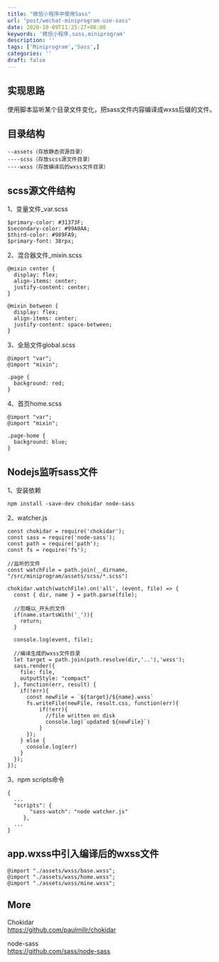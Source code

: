 ```yaml
---
title: "微信小程序中使用Sass"
url: "post/wechat-miniprogram-use-sass"
date: 2020-10-09T11:25:27+08:00
keywords: '微信小程序,sass,miniprogram'
description: ''
tags: ['Miniprogram','Sass',]
categories: ''
draft: false
---
```


## 实现思路

使用脚本监听某个目录文件变化，把sass文件内容编译成wxss后缀的文件。

## 目录结构
```
--assets（存放静态资源目录）  
----scss（存放scss源文件目录）  
----wxss（存放编译后的wxss文件目录）  
```

## scss源文件结构

1、变量文件_var.scss
```
$primary-color: #31373F;
$secondary-color: #99A0AA;
$third-color: #989FA9;
$primary-font: 38rpx;
```

2、混合器文件_mixin.scss
```
@mixin center {
  display: flex;
  align-items: center;
  justify-content: center;
}

@mixin between {
  display: flex;
  align-items: center;
  justify-content: space-between;
}
```

3、全局文件global.scss
```
@import "var";
@import "mixin";

.page {
  background: red;
}
```

4、首页home.scss
```
@import "var";
@import "mixin";

.page-home {
  background: blue;
}
```

## Nodejs监听sass文件

1、安装依赖

```
npm install -save-dev chokidar node-sass
```

2、watcher.js
```
const chokidar = require('chokidar');
const sass = require('node-sass');
const path = require('path');
const fs = require('fs');

//监听的文件
const watchFile = path.join(__dirname, "/src/miniprogram/assets/scss/*.scss")

chokidar.watch(watchFile).on('all', (event, file) => {
  const { dir, name } = path.parse(file);

  //忽略以_开头的文件
  if(name.startsWith('_')){
    return;
  }

  console.log(event, file);

  //编译生成的wxss文件目录
  let target = path.join(path.resolve(dir,'..'),'wxss');
  sass.render({
    file: file,
    outputStyle: "compact"
  }, function(err, result) { 
    if(!err){
      const newFile = `${target}/${name}.wxss`
      fs.writeFile(newFile, result.css, function(err){
          if(!err){
            //file written on disk
            console.log(`updated ${newFile}`)
          }
      });
    } else {
      console.log(err)
    }
  });
});
```

3、npm scripts命令

```
{
  ...
  "scripts": {
       "sass-watch": "node watcher.js"
     },
  ...
}
```

## app.wxss中引入编译后的wxss文件

```
@import "./assets/wxss/base.wxss";
@import "./assets/wxss/home.wxss";
@import "./assets/wxss/mine.wxss";
```

## More

Chokidar   
https://github.com/paulmillr/chokidar 

node-sass   
https://github.com/sass/node-sass 
